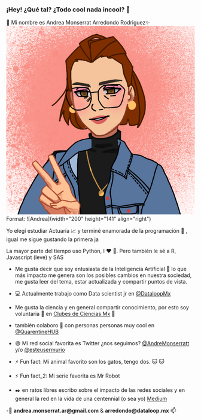 ### ¡Hey! ¿Qué tal? ¿Todo cool nada incool? 👋

:princess: Mi nombre es Andrea Monserrat Arredondo Rodriguez✨ 
![Andrea](/Andrea.png)  
Format: ![Andrea](width="200" height="141" align="right")



Yo elegí estudiar Actuaría :chart_with_upwards_trend: y terminé enamorada de la programación :information_desk_person: , igual me sigue gustando la primera ja

La mayor parte del tiempo uso Python, I :heart: :snake:.
Pero también le sé a R, Javascript (leve) y SAS

- Me gusta decir que soy entusiasta de la Inteligencia Artificial :robot: lo que más impacto me genera son los posibles cambios en nuestra sociedad, me gusta leer del tema, estar actualizada y compartir puntos de vista.

- :computer: Actualmente trabajo como Data scientist jr en [@DataloopMx](https://dataloop.mx/)


- Me gusta la ciencia y en general compartir conocimiento, por esto soy voluntaria 🔭 en [Clubes de Ciencias Mx](https://www.clubesdeciencia.mx/)
:dart: 
- también colaboro 👯 con personas personas muy cool en [@QuarentineHUB](https://github.com/QuarantineHUB)


- 😄 Mi red social favorita es Twitter ¿nos seguimos? [@AndreMonserratt](https://twitter.com/AndreMonserratt) y/o [@esteusermurio](https://twitter.com/esteusermurio)
- ⚡ Fun fact: Mi animal favorito son los gatos, tengo dos. :cat: :cat:
- ⚡ Fun fact_2: Mi serie favorita es Mr Robot


- :black_nib: en ratos libres escribo sobre el impacto de las redes sociales y en general la red en la vida de una centennial (o sea yo) [Medium](https://medium.com/@andrea.monserrat.ar/con-tal-de-mantenerse-quieto-i-b1f078c9f61d?source=friends_link&sk=35cc9990e543d2c94b2eb0fdbfa830f0)


-:email: __andrea.monserrat.ar@gmail.com__  & __arredondo@dataloop.mx__ 📫


<!--
**Andrea-Monserrat/Andrea-Monserrat** is a ✨ _special_ ✨ repository because its `README.md` (this file) appears on your GitHub profile.
